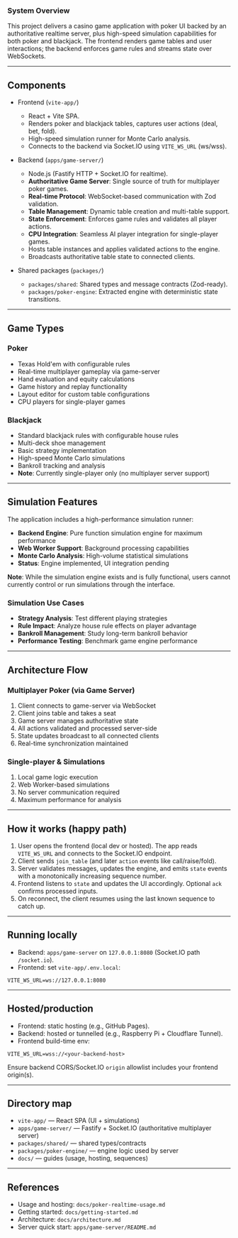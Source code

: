 ### System Overview

This project delivers a casino game application with poker UI backed by an authoritative realtime server, plus high-speed simulation capabilities for both poker and blackjack. The frontend renders game tables and user interactions; the backend enforces game rules and streams state over WebSockets.

---

## Components

- Frontend (`vite-app/`)
  - React + Vite SPA.
  - Renders poker and blackjack tables, captures user actions (deal, bet, fold).
  - High-speed simulation runner for Monte Carlo analysis.
  - Connects to the backend via Socket.IO using `VITE_WS_URL` (ws/wss).

- Backend (`apps/game-server/`)
  - Node.js (Fastify HTTP + Socket.IO for realtime).
  - **Authoritative Game Server**: Single source of truth for multiplayer poker games.
  - **Real-time Protocol**: WebSocket-based communication with Zod validation.
  - **Table Management**: Dynamic table creation and multi-table support.
  - **State Enforcement**: Enforces game rules and validates all player actions.
  - **CPU Integration**: Seamless AI player integration for single-player games.
  - Hosts table instances and applies validated actions to the engine.
  - Broadcasts authoritative table state to connected clients.

- Shared packages (`packages/`)
  - `packages/shared`: Shared types and message contracts (Zod-ready).
  - `packages/poker-engine`: Extracted engine with deterministic state transitions.

---

## Game Types

### Poker
- Texas Hold'em with configurable rules
- Real-time multiplayer gameplay via game-server
- Hand evaluation and equity calculations
- Game history and replay functionality
- Layout editor for custom table configurations
- CPU players for single-player games

### Blackjack
- Standard blackjack rules with configurable house rules
- Multi-deck shoe management
- Basic strategy implementation
- High-speed Monte Carlo simulations
- Bankroll tracking and analysis
- **Note**: Currently single-player only (no multiplayer server support)

---

## Simulation Features

The application includes a high-performance simulation runner:

- **Backend Engine**: Pure function simulation engine for maximum performance
- **Web Worker Support**: Background processing capabilities
- **Monte Carlo Analysis**: High-volume statistical simulations
- **Status**: Engine implemented, UI integration pending

**Note**: While the simulation engine exists and is fully functional, users cannot currently control or run simulations through the interface.

### Simulation Use Cases

- **Strategy Analysis**: Test different playing strategies
- **Rule Impact**: Analyze house rule effects on player advantage
- **Bankroll Management**: Study long-term bankroll behavior
- **Performance Testing**: Benchmark game engine performance

---

## Architecture Flow

### Multiplayer Poker (via Game Server)
1. Client connects to game-server via WebSocket
2. Client joins table and takes a seat
3. Game server manages authoritative state
4. All actions validated and processed server-side
5. State updates broadcast to all connected clients
6. Real-time synchronization maintained

### Single-player & Simulations
1. Local game logic execution
2. Web Worker-based simulations
3. No server communication required
4. Maximum performance for analysis

---

## How it works (happy path)

1) User opens the frontend (local dev or hosted). The app reads `VITE_WS_URL` and connects to the Socket.IO endpoint.
2) Client sends `join_table` (and later `action` events like call/raise/fold).
3) Server validates messages, updates the engine, and emits `state` events with a monotonically increasing sequence number.
4) Frontend listens to `state` and updates the UI accordingly. Optional `ack` confirms processed inputs.
5) On reconnect, the client resumes using the last known sequence to catch up.

---

## Running locally

- Backend: `apps/game-server` on `127.0.0.1:8080` (Socket.IO path `/socket.io`).
- Frontend: set `vite-app/.env.local`:
```
VITE_WS_URL=ws://127.0.0.1:8080
```

---

## Hosted/production

- Frontend: static hosting (e.g., GitHub Pages).
- Backend: hosted or tunnelled (e.g., Raspberry Pi + Cloudflare Tunnel).
- Frontend build-time env:
```
VITE_WS_URL=wss://<your-backend-host>
```

Ensure backend CORS/Socket.IO `origin` allowlist includes your frontend origin(s).

---

## Directory map

- `vite-app/` — React SPA (UI + simulations)
- `apps/game-server/` — Fastify + Socket.IO (authoritative multiplayer server)
- `packages/shared/` — shared types/contracts
- `packages/poker-engine/` — engine logic used by server
- `docs/` — guides (usage, hosting, sequences)

---

## References

- Usage and hosting: `docs/poker-realtime-usage.md`
- Getting started: `docs/getting-started.md`
- Architecture: `docs/architecture.md`
- Server quick start: `apps/game-server/README.md`


